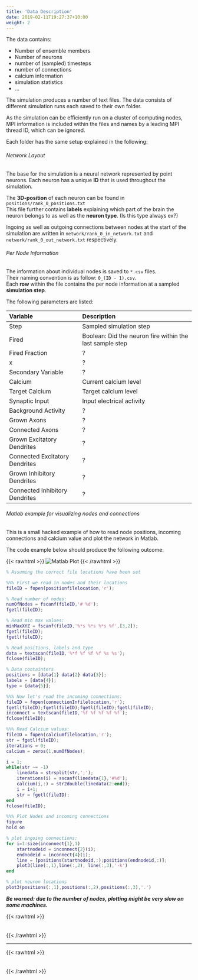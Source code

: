 ```yaml
---
title: 'Data Description'
date: 2019-02-11T19:27:37+10:00
weight: 2
---
```


The data contains:
- Number of ensemble members
- Number of neurons
- number of (sampled) timesteps
- number of connections
- calcium information
- simulation statistics
- ...

The simulation produces a number of text files.
The data consists of different simulation runs each saved to their own folder.
  
As the simulation can be efficiently run on a cluster of computing nodes, MPI information is included within the files and names by a leading MPI thread ID, which can be ignored.

Each folder has the same setup explained in the following:

###### Network Layout
The base for the simulation is a neural network represented by point neurons.
Each neuron has a unique **ID** that is used throughout the simulation.

The **3D-position** of each neuron can be found in `positions/rank_0_positions.txt`  
This file further contains **labels** explaining which part of the brain the neuron belongs to as well as the **neuron type**. (Is this type always ex?)

Ingoing as well as outgoing connections between nodes at the start of the simulation are written in `network/rank_0_in_network.txt` and `network/rank_0_out_network.txt` respectively.

###### Per Node Information

The information about individual nodes is saved to `*.csv` files.  
Their naming convention is as follow: `0_(ID - 1).csv`.  
Each **row** within the file contains the per node information at a sampled **simulation step**.  

The following parameters are listed:

| Variable | Description |
| :--   | :-- |
| Step  | Sampled simulation step|
| Fired | Boolean: Did the neuron fire within the last sample step |
| Fired Fraction  | ? |
| x | ?|
| Secondary Variable  | ?|
| Calcium | Current calcium level|
| Target Calcium | Target calcium level|
| Synaptic Input  | Input electrical activity |
| Background Activity | ?|
| Grown Axons | ?|
| Connected Axons | ?|
| Grown Excitatory Dendrites  | ?|
| Connected Excitatory Dendrites  | ?|
| Grown Inhibitory Dendrites  | ?|
| Connected Inhibitory Dendrites  | ?|

###### Matlab example for visualizing nodes and connections

This is a small hacked example of how to read node positions, incoming connections and calcium value and plot the network in Matlab.

The code example below should produce the following outcome:

{{< rawhtml >}}
<img src="/matlab.png" alt="Matlab Plot" class="matlab">
{{< /rawhtml >}}

```Matlab
% Assuming the correct file locations have been set

%%% First we read in nodes and their locations
fileID = fopen(positionfilelocation,'r');

% Read number of nodes:
numOfNodes = fscanf(fileID,'# %d');
fgetl(fileID);

% Read min max values:
minMaxXYZ = fscanf(fileID,'%*s %*s %*s %f',[3,2]);
fgetl(fileID);
fgetl(fileID);

% Read positions, labels and type
data = textscan(fileID,'%*f %f %f %f %s %s');
fclose(fileID);

% Data containters
positions = [data{1} data{2} data{3}];
labels = [data{4}];
type = [data{5}];

%%% Now let's read the incoming connections:
fileID = fopen(connectionInfilelocation,'r');
fgetl(fileID);fgetl(fileID);fgetl(fileID);fgetl(fileID);
inconnect = textscan(fileID,'%f %f %f %f %f');
fclose(fileID);

%%% Read Calcium values:
fileID = fopen(calciumfilelocation,'r');
str = fgetl(fileID);
iterations = 0;
calcium = zeros(1,numOfNodes);

i = 1;
while(str ~= -1)
    linedata = strsplit(str,';');
    iterations(i) = sscanf(linedata{1},'#%d');
    calcium(i,:) = str2double(linedata(2:end));
    i = i+1;
    str = fgetl(fileID);
end
fclose(fileID);

%%% Plot Nodes and incoming connections
figure
hold on

% plot ingoing connections:
for i=1:size(inconnect{1},1)
    startnodeid = inconnect{2}(i);
    endnodeid = inconnect{4}(i);
    line = [positions(startnodeid,:);positions(endnodeid,:)];
    plot3(line(:,1),line(:,2), line(:,3),'-k')
end

% plot neuron locations
plot3(positions(:,1),positions(:,2),positions(:,3),'.')
```
***Be warned: due to the number of nodes, plotting might be very slow on some machines.***

{{< rawhtml >}}
<div style="height:  20px"></div>
{{< /rawhtml >}} 

----------   

{{< rawhtml >}}
<div style="height:  20px"></div>
{{< /rawhtml >}}